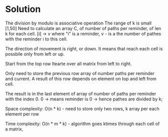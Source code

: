 # Solution

The division by modulo is associative operation
The range of k is small [1,50]
Need to calculate an array C, of number of paths per reminder, of len k for each cell.
    [i] -> v where "i" is a reminder, v - is a the number of pathes with the reminder i to this cell.

The direction of movement is right, or down.
It means that reach each cell is possbile only from left or up.

Start from the top row
Itearte over all matrix from left to right.

Only need to store the previous row array of number paths per reminder and current. A result of this row depends on element on top and left from cell.

The result is in the last element of array of number of paths per reminder with the index 0.
0 -> means reminder is 0 -> hence pathes are divided by k;

Space complexity:
O(n * k) - need to store only two rows, k array per each element per row

Time complexity:
O(n * m * k) - algorithm goes ktimes through each cell of a matrix, 

